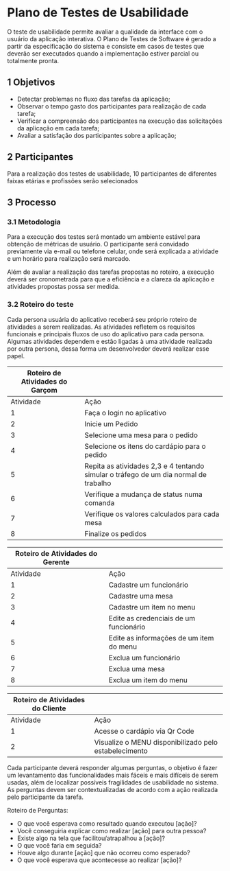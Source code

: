 # Plano de Testes de Usabilidade 

O teste de usabilidade permite avaliar a qualidade da interface com o usuário da aplicação interativa. O Plano de Testes de Software é gerado a partir da especificação do sistema e consiste em casos de testes que deverão ser executados quando a implementação estiver parcial ou totalmente pronta. 

## 1 Objetivos  

* Detectar problemas no fluxo das tarefas da aplicação; 
* Observar o tempo gasto dos participantes para realização de cada tarefa; 
* Verificar a compreensão dos participantes na execução das solicitações da aplicação em cada tarefa; 
* Avaliar a satisfação dos participantes sobre a aplicação; 

## 2 Participantes  

 Para a realização dos testes de usabilidade, 10 participantes de diferentes faixas etárias e profissões serão selecionados  

## 3 Processo 

### 3.1 Metodologia 

Para a execução dos testes será montado um ambiente estável para obtenção de métricas de usuário. O participante será convidado previamente via e-mail ou telefone celular, onde será explicada a atividade e um horário para realização será marcado. 

Além de avaliar a realização das tarefas propostas no roteiro, a execução deverá ser cronometrada para que a eficiência e a clareza da aplicação e atividades propostas possa ser medida. 

### 3.2 Roteiro do teste 

Cada persona usuária do aplicativo receberá seu próprio roteiro de atividades a serem realizadas. As atividades refletem os requisitos funcionais e principais fluxos de uso do aplicativo para cada persona. Algumas atividades dependem e estão ligadas à uma atividade realizada por outra persona, dessa forma um desenvolvedor deverá realizar esse papel. 

 

|Roteiro de Atividades do Garçom||
|-------------------------------|-|
|Atividade|Ação|
| 1 | Faça o login no aplicativo |
| 2 | Inicie um Pedido  |
| 3 | Selecione uma mesa para o pedido|
| 4 | Selecione os itens do cardápio para o pedido |
| 5 | Repita as atividades 2,3 e 4 tentando simular o tráfego de um dia normal de trabalho |
| 6 | Verifique a mudança de status numa comanda |
| 7 | Verifique os valores calculados para cada mesa  |
| 8 | Finalize os pedidos  |

|Roteiro de Atividades do Gerente||
|-------------------------------|-|
|Atividade|Ação|
| 1 | Cadastre um funcionário |
| 2 | Cadastre uma mesa  |
| 3 | Cadastre um item no menu |
| 4 | Edite as credenciais de um funcionário |
| 5 | Edite as informações de um item do menu |
| 6 | Exclua um funcionário |
| 7 | Exclua uma mesa  |
| 8 | Exclua um item do menu  |

|Roteiro de Atividades do Cliente||
|-------------------------------|-|
|Atividade|Ação|
| 1 | Acesse o cardápio via Qr Code |
| 2 | Visualize o MENU disponibilizado pelo estabelecimento   |

Cada participante deverá responder algumas perguntas, o objetivo é fazer um levantamento das funcionalidades mais fáceis e mais difíceis de serem usadas, além de localizar possíveis fragilidades de usabilidade no sistema. As perguntas devem ser contextualizadas de acordo com a ação realizada pelo participante da tarefa. 

Roteiro de Perguntas: 
* O que você esperava como resultado quando executou [ação]? 
* Você conseguiria explicar como realizar [ação] para outra pessoa? 
* Existe algo na tela que facilitou/atrapalhou a [ação]? 
* O que você faria em seguida? 
* Houve algo durante [ação] que não ocorreu como esperado? 
* O que você esperava que acontecesse ao realizar [ação]? 
